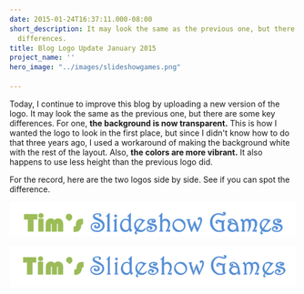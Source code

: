 ```yaml
---
date: 2015-01-24T16:37:11.000-08:00
short_description: It may look the same as the previous one, but there are some key
  differences.
title: Blog Logo Update January 2015
project_name: ''
hero_image: "../images/slideshowgames.png"

---
```

Today, I continue to improve this blog by uploading a new version of the logo. It may look the same as the previous one, but there are some key differences. For one, **the background is now transparent.** This is how I wanted the logo to look in the first place, but since I didn't know how to do that three years ago, I used a workaround of making the background white with the rest of the layout. Also, **the colors are more vibrant.** It also happens to use less height than the previous logo did.

For the record, here are the two logos side by side. See if you can spot the difference.

![Tim's Slideshow Games 2012-2015](../images/timsslideshowgames2012-2015.png)

![Tim's Slideshow Games 2015-2018](../images/slideshowgames.png)